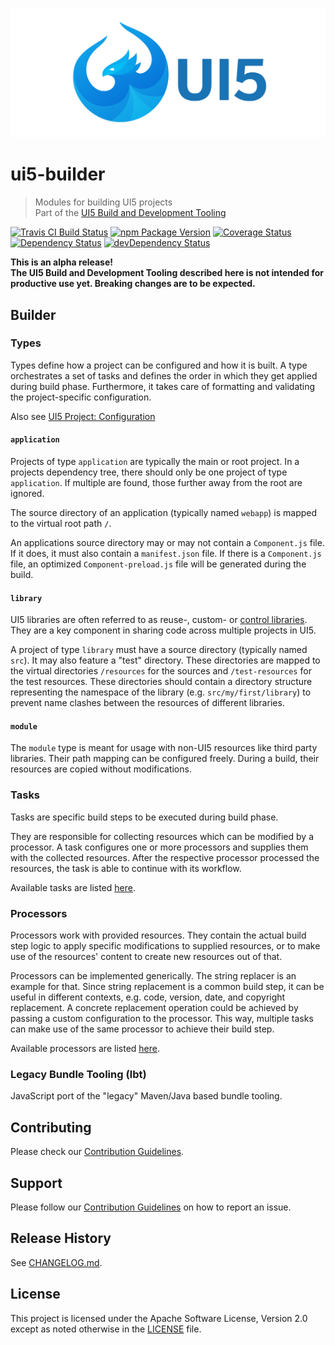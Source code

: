 ![UI5 icon](https://raw.githubusercontent.com/SAP/ui5-tooling/master/docs/images/UI5_logo_wide.png)

# ui5-builder
> Modules for building UI5 projects  
> Part of the [UI5 Build and Development Tooling](https://github.com/SAP/ui5-tooling)

[![Travis CI Build Status](https://travis-ci.org/SAP/ui5-builder.svg?branch=master)](https://travis-ci.org/SAP/ui5-builder)
[![npm Package Version](https://badge.fury.io/js/%40ui5%2Fbuilder.svg)](https://www.npmjs.com/package/@ui5/builder)
[![Coverage Status](https://coveralls.io/repos/github/SAP/ui5-builder/badge.svg)](https://coveralls.io/github/SAP/ui5-builder)
[![Dependency Status](https://david-dm.org/SAP/ui5-builder/master.svg)](https://david-dm.org/SAP/ui5-builder/master)
[![devDependency Status](https://david-dm.org/SAP/ui5-builder/master/dev-status.svg)](https://david-dm.org/SAP/ui5-builder/master#info=devDependencies)

**This is an alpha release!**  
**The UI5 Build and Development Tooling described here is not intended for productive use yet. Breaking changes are to be expected.**

## Builder
### Types
Types define how a project can be configured and how it is built. A type orchestrates a set of tasks and defines the order in which they get applied during build phase. Furthermore, it takes care of formatting and validating the project-specific configuration.

Also see [UI5 Project: Configuration](https://github.com/SAP/ui5-project/blob/master/docs/Configuration.md#root)

#### `application`
Projects of type `application` are typically the main or root project. In a projects dependency tree, there should only be one project of type `application`. If multiple are found, those further away from the root are ignored.

The source directory of an application (typically named `webapp`) is mapped to the virtual root path `/`.

An applications source directory may or may not contain a `Component.js` file. If it does, it must also contain a `manifest.json` file. If there is a `Component.js` file, an optimized `Component-preload.js` file will be generated during the build.

#### `library`
UI5 libraries are often referred to as reuse-, custom- or [control libraries](https://github.com/SAP/openui5/blob/master/docs/controllibraries.md). They are a key component in sharing code across multiple projects in UI5.

A project of type `library` must have a source directory (typically named `src`). It may also feature a "test" directory. These directories are mapped to the virtual directories `/resources` for the sources and `/test-resources` for the test resources. These directories should contain a directory structure representing the namespace of the library (e.g. `src/my/first/library`) to prevent name clashes between the resources of different libraries.

#### `module`
The `module` type is meant for usage with non-UI5 resources like third party libraries. Their path mapping can be configured freely. During a build, their resources are copied without modifications.

### Tasks
Tasks are specific build steps to be executed during build phase.

They are responsible for collecting resources which can be modified by a processor. A task configures one or more processors and supplies them with the collected resources. After the respective processor processed the resources, the task is able to continue with its workflow.

Available tasks are listed [here](lib/tasks).

### Processors
Processors work with provided resources. They contain the actual build step logic to apply specific modifications to supplied resources, or to make use of the resources' content to create new resources out of that.

Processors can be implemented generically. The string replacer is an example for that.
Since string replacement is a common build step, it can be useful in different contexts, e.g. code, version, date, and copyright replacement. A concrete replacement operation could be achieved by passing a custom configuration to the processor. This way, multiple tasks can make use of the same processor to achieve their build step.

Available processors are listed [here](lib/processors).

### Legacy Bundle Tooling (lbt)
JavaScript port of the "legacy" Maven/Java based bundle tooling.

## Contributing
Please check our [Contribution Guidelines](https://github.com/SAP/ui5-tooling/blob/master/CONTRIBUTING.md).

## Support
Please follow our [Contribution Guidelines](https://github.com/SAP/ui5-tooling/blob/master/CONTRIBUTING.md#report-an-issue) on how to report an issue.

## Release History
See [CHANGELOG.md](CHANGELOG.md).

## License
This project is licensed under the Apache Software License, Version 2.0 except as noted otherwise in the [LICENSE](/LICENSE.txt) file.
